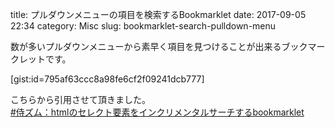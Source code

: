 title: プルダウンメニューの項目を検索するBookmarklet
date: 2017-09-05 22:34
category: Misc
slug: bookmarklet-search-pulldown-menu

数が多いプルダウンメニューから素早く項目を見つけることが出来るブックマークレットです。  

[gist:id=795af63ccc8a98fe6cf2f09241dcb777]

こちらから引用させて頂きました。  
[#侍ズム：htmlのセレクト要素をインクリメンタルサーチするbookmarklet](http://samuraism.jp/diary/2007/05/08/1178596172277.html)
